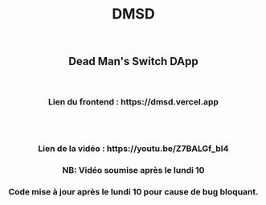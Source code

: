<div align="center">
  <h1>DMSD</h1>
   <br />
  <h2>Dead Man's Switch DApp</h2>
  <br />
  <h3>Lien du frontend : https://dmsd.vercel.app</h3>
  <br />
  <br />
  <h3>Lien de la vidéo : https://youtu.be/Z7BALGf_bI4</h3>
  <h3>NB: Vidéo soumise après le lundi 10</h3>
  <h3>Code mise à jour après le lundi 10 pour cause de bug bloquant.</h3>
</div>
